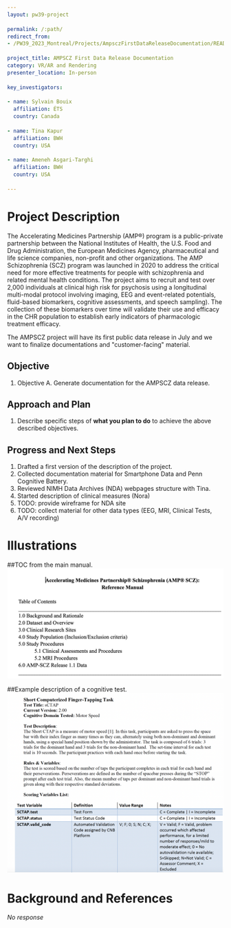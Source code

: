```yaml
---
layout: pw39-project

permalink: /:path/
redirect_from:
- /PW39_2023_Montreal/Projects/AmpsczFirstDataReleaseDocumentation/README.html

project_title: AMPSCZ First Data Release Documentation
category: VR/AR and Rendering
presenter_location: In-person

key_investigators:

- name: Sylvain Bouix
  affiliation: ÉTS
  country: Canada

- name: Tina Kapur
  affiliation: BWH
  country: USA

- name: Ameneh Asgari-Targhi
  affiliation: BWH
  country: USA

---
```


# Project Description

<!-- Add a short paragraph describing the project. -->
The Accelerating Medicines Partnership (AMP®) program is a public-private partnership between the National Institutes of Health, the U.S. Food and Drug Administration, the European Medicines Agency, pharmaceutical and life science companies, non-profit and other organizations. The AMP Schizophrenia (SCZ) program was launched in 2020 to address the critical need for more effective treatments for people with schizophrenia and related mental health conditions.
The project aims to recruit and test over 2,000 individuals at clinical high risk for psychosis using a longitudinal multi-modal protocol involving imaging, EEG and event-related potentials, fluid-based biomarkers, cognitive assessments, and speech sampling). The collection of these biomarkers over time will validate their use and efficacy in the CHR population to establish early indicators of pharmacologic treatment efficacy.

The AMPSCZ project will have its first public data release in July and we want to finalize documentations and "customer-facing" material.

## Objective

<!-- Describe here WHAT you would like to achieve (what you will have as end result). -->

1.  Objective A. Generate documentation for the AMPSCZ data release.

## Approach and Plan

<!-- Describe here HOW you would like to achieve the objectives stated above. -->

1.  Describe specific steps of **what you plan to do** to achieve the above described objectives.

## Progress and Next Steps

<!-- Update this section as you make progress, describing of what you have ACTUALLY DONE.
     If there are specific steps that you could not complete then you can describe them here, too. -->

1.  Drafted a first version of the description of the project.
2.  Collected documentation material for Smartphone Data and Penn Cognitive Battery.
3.  Reviewed NIMH Data Archives (NDA) webpages structure with Tina.
4.  Started description of clinical measures (Nora)
5.  TODO: provide wireframe for NDA site
6.  TODO: collect material for other data types (EEG, MRI, Clinical Tests, A/V recording)

# Illustrations

<!-- Add pictures and links to videos that demonstrate what has been accomplished. -->

##TOC from the main manual.
![Manual](Screenshot%202023-06-14%20at%202.21.06%20PM.png)

##Example description of a cognitive test.
![PennCNB Example](Screenshot%202023-06-14%20at%202.17.37%20PM.png)

# Background and References

<!-- If you developed any software, include link to the source code repository.
     If possible, also add links to sample data, and to any relevant publications. -->

*No response*
